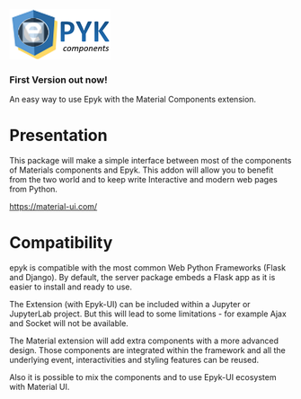 
![](https://raw.githubusercontent.com/epykure/epyk-materials/master/epyk_materials/static/images/epyklogo_whole_big.png)

### First Version out now!

An easy way to use Epyk with the Material Components extension.

Presentation
================================
This package will make a simple interface between most of the components of Materials components
and Epyk. This addon will allow you to benefit from the two world and to keep write Interactive and modern web pages from Python.

https://material-ui.com/

Compatibility
================================
epyk is compatible with the most common Web Python Frameworks (Flask and Django).
By default, the server package embeds a Flask app as it is easier to install and ready to use.

The Extension (with Epyk-UI) can be included within a Jupyter or JupyterLab project. But this will lead to some limitations - for example Ajax and Socket will not be available.

The Material extension will add extra components with a more advanced design. Those components are integrated within
the framework and all the underlying event, interactivities and styling features can be reused.

Also it is possible to mix the components and to use Epyk-UI ecosystem with Material UI.

  